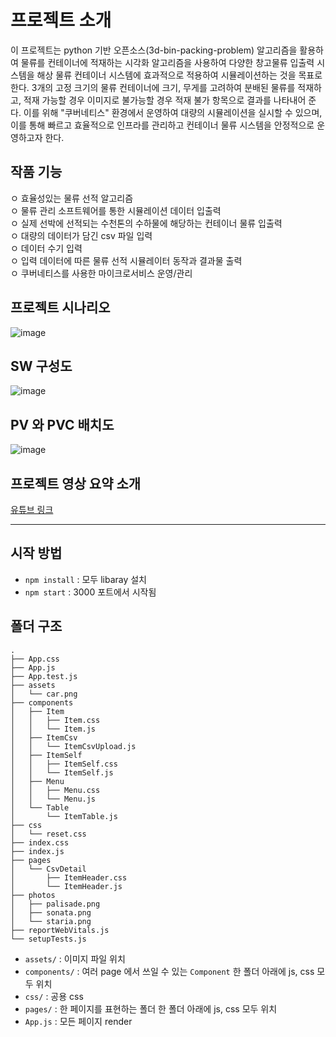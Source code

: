 # 프로젝트 소개 
이 프로젝트는 python 기반 오픈소스(3d-bin-packing-problem) 알고리즘을 활용하여 물류를 컨테이너에 적재하는 시각화 알고리즘을 사용하여 다양한 창고물류 입출력 시스템을 해상 물류 컨테이너 시스템에 효과적으로 적용하여 시뮬레이션하는 것을 목표로 한다. 3개의 고정 크기의 물류 컨테이너에 크기, 무게를 고려하여 분배된 물류를 적재하고, 적재 가능할 경우 이미지로 불가능할 경우 적재 불가 항목으로 결과를 나타내어 준다. 이를 위해 "쿠버네티스" 환경에서 운영하여 대량의 시뮬레이션을 실시할 수 있으며, 이를 통해 빠르고 효율적으로 인프라를 관리하고 컨테이너 물류 시스템을 안정적으로 운영하고자 한다. 


## 작품 기능
ㅇ 효율성있는 물류 선적 알고리즘 <br>
ㅇ 물류 관리 소프트웨어를 통한 시뮬레이션 데이터 입출력    <br>
ㅇ 실제 선박에 선적되는 수천톤의 수하물에 해당하는 컨테이너 물류 입출력  <br>
   ㅇ 대량의 데이터가 담긴 csv 파일 입력 <br>
   ㅇ 데이터 수기 입력 <br>
ㅇ 입력 데이터에 따른 물류 선적 시뮬레이터 동작과 결과물 출력  <br>
ㅇ 쿠버네티스를 사용한 마이크로서비스 운영/관리

## 프로젝트 시나리오
![image](https://github.com/SmGirls/SmGirlsDocker/assets/79689822/a28dcbc5-a072-4c9f-bb36-df92c9b95a65)


## SW 구성도
![image](https://github.com/SmGirls/SmGirlsDocker/assets/79689822/d842325d-ddcf-4a87-9e56-d1cc44c55450)

## PV 와 PVC 배치도
![image](https://github.com/SmGirls/SmGirlsDocker/assets/79689822/7252f82c-f18e-405e-8e51-14b23525d82d)

## 프로젝트 영상 요약 소개
[유튜브 링크](https://www.youtube.com/watch?v=VAB8FhqrSd4)



---

## 시작 방법

- `npm install` : 모두 libaray 설치
- `npm start` : 3000 포트에서 시작됨

## 폴더 구조

```
.
├── App.css
├── App.js
├── App.test.js
├── assets
│   └── car.png
├── components
│   ├── Item
│   │   ├── Item.css
│   │   └── Item.js
│   ├── ItemCsv
│   │   └── ItemCsvUpload.js
│   ├── ItemSelf
│   │   ├── ItemSelf.css
│   │   └── ItemSelf.js
│   ├── Menu
│   │   ├── Menu.css
│   │   └── Menu.js
│   └── Table
│       └── ItemTable.js
├── css
│   └── reset.css
├── index.css
├── index.js
├── pages
│   └── CsvDetail
│       ├── ItemHeader.css
│       └── ItemHeader.js
├── photos
│   ├── palisade.png
│   ├── sonata.png
│   └── staria.png
├── reportWebVitals.js
└── setupTests.js
```

- `assets/` : 이미지 파일 위치
- `components/` : 여러 page 에서 쓰일 수 있는 `Component` 한 폴더 아래에 js, css 모두 위치
- `css/` : 공용 css
- `pages/` : 한 페이지를 표현하는 폴더 한 폴더 아래에 js, css 모두 위치
- `App.js` : 모든 페이지 render
